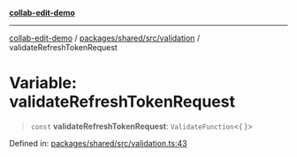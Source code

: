 [**collab-edit-demo**](../../../../../README.md)

***

[collab-edit-demo](../../../../../README.md) / [packages/shared/src/validation](../README.md) / validateRefreshTokenRequest

# Variable: validateRefreshTokenRequest

> `const` **validateRefreshTokenRequest**: `ValidateFunction`\<\{ \}\>

Defined in: [packages/shared/src/validation.ts:43](https://github.com/austyle-io/pub-sub-demo/blob/facd25f09850fc4e78e94ce267c52e173d869933/packages/shared/src/validation.ts#L43)

